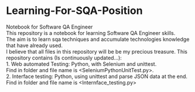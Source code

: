 # Learning-For-SQA-Position
Notebook for Software QA Engineer
<br>This repository is a notebook for learning Software QA Engineer skills.</br>
The aim is to learn sqa techniques and accumulate technologies knowledge that have already used. </br>
I believe that all files in this repository will be be my precious treasure.
This repository contains (Is continuously updated...): </br>
	1. Web automated Testing: Python, with Selenium and unittest.</br>
     Find in <Learn tech> folder and file name is <SeleniumPythonUnitTest.py>.</br>
	2. Interface testing: Python, using unittest and parse JSON data at the end.</br>
     Find in <Learn tech> folder and file name is <Internface_testing.py> </br>
